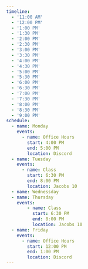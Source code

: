 ```yaml
---
timeline:
  - '11:00 AM'
  - '12:00 PM'
  - '1:00 PM'
  - '1:30 PM'
  - '2:00 PM'
  - '2:30 PM'
  - '3:00 PM'
  - '3:30 PM'
  - '4:00 PM'
  - '4:30 PM'
  - '5:00 PM'
  - '5:30 PM'
  - '6:00 PM'
  - '6:30 PM'
  - '7:00 PM'
  - '7:30 PM'
  - '8:00 PM'
  - '8:30 PM'
  - '9:00 PM'
schedule:
  - name: Monday
    events:
      - name: Office Hours
        start: 4:00 PM
        end: 5:00 PM
        location: Discord
  - name: Tuesday
    events:
      - name: Class
        start: 6:30 PM
        end: 8:00 PM
        location: Jacobs 10
  - name: Wednessday
  - name: Thursday
    events:
        - name: Class
          start: 6:30 PM
          end: 8:00 PM
          location: Jacobs 10
  - name: Friday
    events:
      - name: Office Hours
        start: 12:00 PM
        end: 1:00 PM
        location: Discord
---
```

